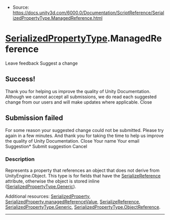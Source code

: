 * Source: https://docs.unity3d.com/6000.0/Documentation/ScriptReference/SerializedPropertyType.ManagedReference.html

#  [SerializedPropertyType](https://docs.unity3d.com/6000.0/Documentation/ScriptReference/SerializedPropertyType.html).ManagedReference
Leave feedback
Suggest a change
## Success!
Thank you for helping us improve the quality of Unity Documentation. Although we cannot accept all submissions, we do read each suggested change from our users and will make updates where applicable.
Close
## Submission failed
For some reason your suggested change could not be submitted. Please <a>try again</a> in a few minutes. And thank you for taking the time to help us improve the quality of Unity Documentation.
Close
Your name Your email Suggestion* Submit suggestion
Cancel
### Description
Represents a property that references an object that does not derive from UnityEngine.Object.
This type is for fields that have the [SerializeReference](https://docs.unity3d.com/6000.0/Documentation/ScriptReference/SerializeReference.html) attribute, otherwise the object is stored inline ([SerializedPropertyType.Generic](https://docs.unity3d.com/6000.0/Documentation/ScriptReference/SerializedPropertyType.Generic.html)).  
  
Additional resources: [SerializedProperty](https://docs.unity3d.com/6000.0/Documentation/ScriptReference/SerializedProperty.html), [SerializedProperty.managedReferenceValue](https://docs.unity3d.com/6000.0/Documentation/ScriptReference/SerializedProperty-managedReferenceValue.html), [SerializeReference](https://docs.unity3d.com/6000.0/Documentation/ScriptReference/SerializeReference.html), [SerializedPropertyType.Generic](https://docs.unity3d.com/6000.0/Documentation/ScriptReference/SerializedPropertyType.Generic.html), [SerializedPropertyType.ObjectReference](https://docs.unity3d.com/6000.0/Documentation/ScriptReference/SerializedPropertyType.ObjectReference.html).
* * *
